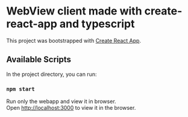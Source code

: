 # WebView client made with create-react-app and typescript

This project was bootstrapped with [Create React App](https://github.com/facebook/create-react-app).

## Available Scripts

In the project directory, you can run:

### `npm start`

Run only the webapp and view it in browser.\
Open [http://localhost:3000](http://localhost:3000) to view it in the browser.
